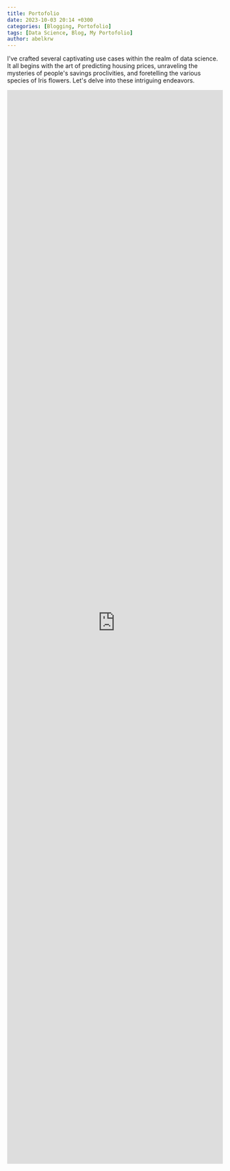 ```yaml
---
title: Portofolio
date: 2023-10-03 20:14 +0300
categories: [Blogging, Portofolio]
tags: [Data Science, Blog, My Portofolio]
author: abelkrw
---
```


I've crafted several captivating use cases within the realm of data science. It all begins with the art of predicting housing prices, unraveling the mysteries of people's savings proclivities, and foretelling the various species of Iris flowers. Let's delve into these intriguing endeavors.

<iframe src="https://abelkristanto-ml-update-app-5n7f9m.streamlit.app/?embed=true" height="2500" style="width:100%;border:none;"></iframe>
